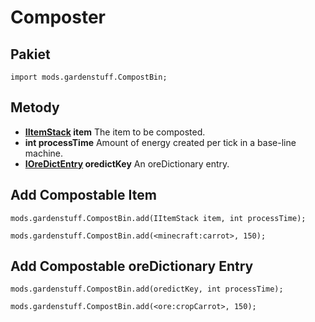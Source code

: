 # Composter
## Pakiet
`import mods.gardenstuff.CompostBin;`

## Metody
- **[IItemStack](/Vanilla/Liquids/IItemStack/) item** The item to be composted.
- **int processTime** Amount of energy created per tick in a base-line machine.
- **[IOreDictEntry](/Vanilla/OreDict/IOreDictEntry) oredictKey** An oreDictionary entry.

## Add Compostable Item
```zenscript
mods.gardenstuff.CompostBin.add(IItemStack item, int processTime);

mods.gardenstuff.CompostBin.add(<minecraft:carrot>, 150);
```

## Add Compostable oreDictionary Entry
```zenscript
mods.gardenstuff.CompostBin.add(oredictKey, int processTime);

mods.gardenstuff.CompostBin.add(<ore:cropCarrot>, 150);
```
